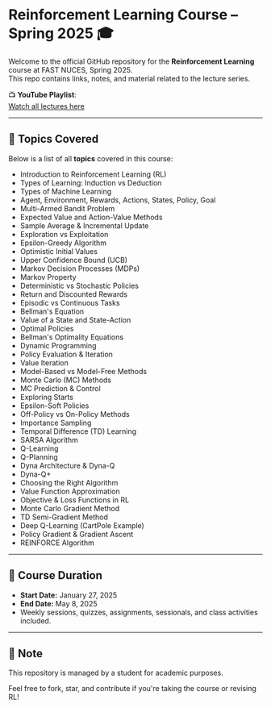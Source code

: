 # Reinforcement Learning Course – Spring 2025 🎓

Welcome to the official GitHub repository for the **Reinforcement Learning** course at FAST NUCES, Spring 2025.  
This repo contains links, notes, and material related to the lecture series.

📺 **YouTube Playlist**:  
[Watch all lectures here](https://youtube.com/playlist?list=PLjZUumCUD_XwTTzVRK8TSwI_RsvBDZraC&si=sdaEeyAA6synccm-)

---

## 🧠 Topics Covered

Below is a list of all **topics** covered in this course:

- Introduction to Reinforcement Learning (RL)
- Types of Learning: Induction vs Deduction
- Types of Machine Learning
- Agent, Environment, Rewards, Actions, States, Policy, Goal
- Multi-Armed Bandit Problem
- Expected Value and Action-Value Methods
- Sample Average & Incremental Update
- Exploration vs Exploitation
- Epsilon-Greedy Algorithm
- Optimistic Initial Values
- Upper Confidence Bound (UCB)
- Markov Decision Processes (MDPs)
- Markov Property
- Deterministic vs Stochastic Policies
- Return and Discounted Rewards
- Episodic vs Continuous Tasks
- Bellman's Equation
- Value of a State and State-Action
- Optimal Policies
- Bellman's Optimality Equations
- Dynamic Programming
- Policy Evaluation & Iteration
- Value Iteration
- Model-Based vs Model-Free Methods
- Monte Carlo (MC) Methods
- MC Prediction & Control
- Exploring Starts
- Epsilon-Soft Policies
- Off-Policy vs On-Policy Methods
- Importance Sampling
- Temporal Difference (TD) Learning
- SARSA Algorithm
- Q-Learning
- Q-Planning
- Dyna Architecture & Dyna-Q
- Dyna-Q+
- Choosing the Right Algorithm
- Value Function Approximation
- Objective & Loss Functions in RL
- Monte Carlo Gradient Method
- TD Semi-Gradient Method
- Deep Q-Learning (CartPole Example)
- Policy Gradient & Gradient Ascent
- REINFORCE Algorithm

---

## 📅 Course Duration

- **Start Date:** January 27, 2025  
- **End Date:** May 8, 2025  
- Weekly sessions, quizzes, assignments, sessionals, and class activities included.

---

## 📌 Note

This repository is managed by a student for academic purposes.  

Feel free to fork, star, and contribute if you're taking the course or revising RL!

